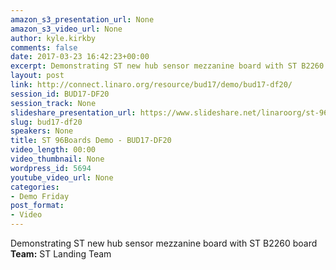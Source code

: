 ```yaml
---
amazon_s3_presentation_url: None
amazon_s3_video_url: None
author: kyle.kirkby
comments: false
date: 2017-03-23 16:42:23+00:00
excerpt: Demonstrating ST new hub sensor mezzanine board with ST B2260 board
layout: post
link: http://connect.linaro.org/resource/bud17/demo/bud17-df20/
session_id: BUD17-DF20
session_track: None
slideshare_presentation_url: https://www.slideshare.net/linaroorg/st-96boards-demo
slug: bud17-df20
speakers: None
title: ST 96Boards Demo - BUD17-DF20
video_length: 00:00
video_thumbnail: None
wordpress_id: 5694
youtube_video_url: None
categories:
- Demo Friday
post_format:
- Video
---
```


Demonstrating ST new hub sensor mezzanine board with ST B2260 board
**Team:** ST Landing Team
